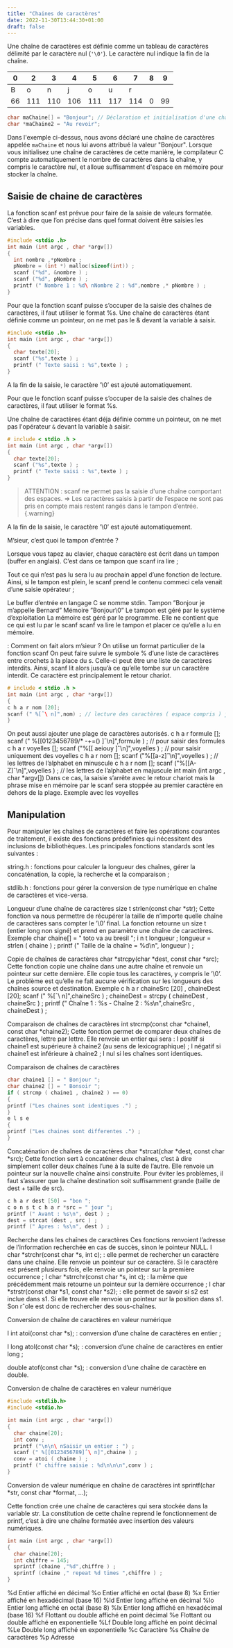 ```yaml
---
title: "Chaines de caractères"
date: 2022-11-30T13:44:30+01:00
draft: false
---
```


Une chaîne de caractères est définie comme un tableau de caractères délimité par le caractère nul (`'\0'`).
Le caractère nul indique la fin de la chaîne.

0|2|3|4|5|6|7|8|9
---|---|---|---|---|---|---|---|---
B|o|n|j|o|u|r||
66|111|110|106|111|117|114|0|99


```c
char maChaine[] = "Bonjour"; // Déclaration et initialisation d'une chaîne de caractères
char *maChaine2 = "Au revoir";
```

Dans l'exemple ci-dessus, nous avons déclaré une chaîne de caractères appelée `maChaine` et nous lui avons attribué la valeur "Bonjour". Lorsque vous initialisez une chaîne de caractères de cette manière, le compilateur C compte automatiquement le nombre de caractères dans la chaîne, y compris le caractère nul, et alloue suffisamment d'espace en mémoire pour stocker la chaîne.


## Saisie de chaine de caractères

La fonction scanf est prévue pour faire de la saisie de valeurs formatée. C’est à dire que l’on précise dans quel format doivent être saisies les variables.

```C
#include <stdio .h>
int main (int argc , char *argv[])
{
  int nombre ,*pNombre ;
  pNombre = (int *) malloc(sizeof(int)) ;
  scanf ("%d", &nombre ) ;
  scanf ("%d", pNombre ) ;
  printf (" Nombre 1 : %d\ nNombre 2 : %d",nombre ,* pNombre ) ;
}
```

Pour que la fonction scanf puisse s’occuper de la saisie des chaînes de caractères, il faut utiliser le format %s.
Une chaîne de caractères étant définie comme un pointeur, on ne met pas le & devant la variable à saisir.

```C
#include <stdio .h>
int main (int argc , char *argv[])
{
  char texte[20];
  scanf ("%s",texte ) ;
  printf (" Texte saisi : %s",texte ) ;
}
```

A la fin de la saisie, le caractère ’\0’ est ajouté automatiquement.


Pour que le fonction scanf puisse s’occuper de la saisie des chaînes de caractères, il faut utiliser le format %s.

Une chaîne de caractères étant déja définie comme un pointeur, on ne met pas l'opérateur `&` devant la variable à saisir.

```C
# include < stdio .h >
int main (int argc , char *argv[])
{
  char texte[20];
  scanf ("%s",texte ) ;
  printf (" Texte saisi : %s",texte ) ;
}
```

> ATTENTION : scanf ne permet pas la saisie d'une chaîne comportant des espaces.
⇒ Les caractères saisis à partir de l’espace ne sont pas pris en compte mais restent rangés dans le tampon
d’entrée.
{.warning}

A la fin de la saisie, le caractère ’\0’ est ajouté automatiquement.

M’sieur, c’est quoi le tampon d’entrée ?

Lorsque vous tapez au clavier, chaque caractère est écrit dans un tampon (buffer en anglais). C’est dans ce tampon que scanf ira lire ;

Tout ce qui n’est pas lu
sera lu au prochain appel d’une fonction de lecture. Ainsi, si le tampon est plein, le scanf
prend le contenu commeci cela venait d’une saisie
opérateur ;

Le buffer d’entrée en langage C se nomme stdin.
Tampon
”Bonjour je m’appelle Bernard”
Mémoire
”Bonjour\0”
Le tampon est géré par le système d’exploitation
La mémoire est géré par le programme. Elle ne
contient que ce qui est lu
par le scanf scanf va lire le tampon et placer ce qu’elle a lu en mémoire.

 : Comment on fait alors m’sieur ?
On utilise un format particulier de la fonction scanf
On peut faire suivre le symbole % d’une liste de caractères entre crochets à la
place du s. Celle-ci peut être une liste de caractères interdits.
Ainsi, scanf lit alors jusqu’à ce qu’elle tombe sur un caractère interdit. Ce
caractère est principalement le retour chariot.

```C
# include < stdio .h >
int main (int argc , char *argv[])
{
c h a r nom [20];
scanf (" %[ˆ\ n]",nom) ; // lecture des caractères ( espace compris ) jusqu ’au retour chariot
}
```


On peut aussi ajouter une plage de caractères autorisés.
c h a r formule [];
scanf (" %[[0123456789/* -+=() ]ˆ\n]",formule ) ; // pour saisir des formules
c h a r voyelles [];
scanf ("%[[ aeiouy ]ˆ\n]",voyelles ) ; // pour saisir uniquement des voyelles
c h a r nom [];
scanf ("%[[a-z]ˆ\n]",voyelles ) ; // les lettres de l’alphabet en minuscule
c h a r nom [];
scanf ("%[[A-Z]ˆ\n]",voyelles ) ; // les lettres de l’alphabet en majuscule
int main (int argc , char *argv[])
Dans ce cas, la saisie s’arrête avec le retour chariot mais la phrase mise en
mémoire par le scanf sera stoppée au premier caractère en dehors de la plage.
Exemple avec les voyelles


## Manipulation

Pour manipuler les chaînes de caractères et faire les opérations courantes de traitement, il existe des fonctions prédéfinies qui nécessitent des inclusions de bibliothèques.
Les principales fonctions standards sont les suivantes :

string.h : fonctions pour calculer la longueur des chaînes, gérer la concaténation, la copie, la recherche et la comparaison ;

stdlib.h : fonctions pour gérer la conversion de type numérique en chaîne de caractères et vice-versa.

Longueur d’une chaîne de caractères
size t strlen(const char *str);
Cette fonction va nous permettre de récupérer la taille de n’importe quelle chaîne de caractères sans compter le ’\0’ final.
La fonction retourne un size t (entier long non signé) et prend en paramètre une chaîne de caractères.
Exemple
  char chaine[] = " toto va au bresil ";
i n t longueur ;
longueur = strlen ( chaine ) ;
printf (" Taille de la chaîne = %d\n", longueur ) ;

Copie de chaînes de caractères
char *strcpy(char *dest, const char *src);
Cette fonction copie une chaîne dans une autre chaîne et renvoie un pointeur
sur cette dernière. Elle copie tous les caractères, y compris le ’\0’.
Le problème est qu’elle ne fait aucune vérification sur les longueurs des chaînes
source et destination.
Exemple
c h a r chaineSrc [20] , chaineDest [20];
scanf (" %[ˆ\ n]",chaineSrc ) ;
chaineDest = strcpy ( chaineDest , chaineSrc ) ;
printf (" Chaîne 1 : %s - Chaîne 2 : %s\n",chaineSrc , chaineDest ) ;

Comparaison de chaînes de caractères
int strcmp(const char *chaine1, const char *chaine2);
Cette fonction permet de comparer deux chaînes de caractères, lettre par lettre.
Elle renvoie un entier qui sera :
I positif si chaine1 est supérieure à chaine2 (au sens de lexicographique) ;
I négatif si chaine1 est inférieure à chaine2 ;
I nul si les chaînes sont identiques.

Comparaison de chaînes de caractères

```C
char chaine1 [] = " Bonjour ";
char chaine2 [] = " Bonsoir ";
if ( strcmp ( chaine1 , chaine2 ) == 0)
{
printf ("Les chaines sont identiques .") ;
}
e l s e
{
printf ("Les chaines sont differentes .") ;
}
```

Concaténation de chaînes de caractères
char *strcat(char *dest, const char *src);
Cette fonction sert à concaténer deux chaînes, c’est à dire simplement coller
deux chaînes l’une à la suite de l’autre. Elle renvoie un pointeur sur la nouvelle
chaîne ainsi construite.
Pour éviter les problèmes, il faut s’assurer que la chaîne destination soit suffisamment grande (taille de dest + taille de src).

```C
c h a r dest [50] = "bon ";
c o n s t c h a r *src = " jour ";
printf (" Avant : %s\n", dest ) ;
dest = strcat (dest , src ) ;
printf (" Apres : %s\n", dest ) ;
```

Recherche dans les chaînes de caractères
Ces fonctions renvoient l’adresse de l’information recherchée en cas de succès,
sinon le pointeur NULL.
I char *strchr(const char *s, int c); : elle permet de rechercher
un caractère dans une chaîne. Elle renvoie un pointeur sur ce caractère.
Si le caractère est présent plusieurs fois, elle renvoie un pointeur sur la première occurrence ;
I char *strrchr(const char *s, int c); : la même que
précédemment mais retourne un pointeur sur la dernière occurrence ;
I char *strstr(const char *s1, const char *s2); : elle permet de savoir si s2 est inclue dans s1. Si elle trouve elle renvoie un pointeur sur la position dans s1. Son rˆole est donc de rechercher des sous-chaînes.

Conversion de chaîne de caractères en valeur numérique

I int atoi(const char *s); : conversion d’une chaîne de caractères en entier ;

I long atol(const char *s); : conversion d’une chaîne de caractères en entier long ;

double atof(const char *s); : conversion d’une chaîne de caractère en double.

Conversion de chaîne de caractères en valeur numérique

```C
#include <stdlib.h>
#include <stdio.h>

int main (int argc , char *argv[])
{
  char chaine[20];
  int conv ;
  printf ("\n\n\ nSaisir un entier : ") ;
  scanf (" %[[0123456789]ˆ\ n]",chaine ) ;
  conv = atoi ( chaine ) ;
  printf (" chiffre saisie : %d\n\n\n",conv ) ;
}
```

Conversion de valeur numérique en chaîne de caractères
int sprintf(char *str, const char *format, ...);

Cette fonction crée une chaîne de caractères qui sera stockée dans la variable str. La constitution de cette chaîne reprend le fonctionnement de printf, c’est à dire une chaîne formatée avec insertion des valeurs numériques.

```C
int main (int argc , char *argv[])
{
  char chaine[20];
  int chiffre = 145;
  sprintf (chaine ,"%d",chiffre ) ;
  sprintf (chaine ," repeat %d times ",chiffre ) ;
}
```

%d Entier affiché en décimal
%o Entier affiché en octal (base 8)
%x Entier affiché en hexadécimal (base 16)
%ld Entier long affiché en décimal
%lo Entier long affiché en octal (base 8)
%lx Entier long affiché en hexadécimal (base 16)
%f Flottant ou double affiché en point décimal
%e Flottant ou double affiché en exponentielle
%Lf Double long affiché en point décimal
%Le Double long affiché en exponentielle
%c Caractère
%s Chaîne de caractères
%p Adresse
